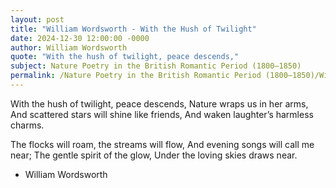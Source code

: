 ```yaml
---
layout: post
title: "William Wordsworth - With the Hush of Twilight"
date: 2024-12-30 12:00:00 -0000
author: William Wordsworth
quote: "With the hush of twilight, peace descends,"
subject: Nature Poetry in the British Romantic Period (1800–1850)
permalink: /Nature Poetry in the British Romantic Period (1800–1850)/William Wordsworth/William Wordsworth - With the Hush of Twilight
---
```


With the hush of twilight, peace descends,
Nature wraps us in her arms,
And scattered stars will shine like friends,
And waken laughter’s harmless charms.

The flocks will roam, the streams will flow,
And evening songs will call me near;
The gentle spirit of the glow,
Under the loving skies draws near.

- William Wordsworth
